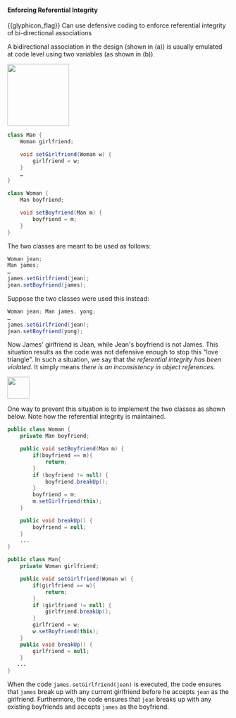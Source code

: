 <div id="title">

#### Enforcing Referential Integrity

</div>

<span id="prereqs"><dynamic-panel src="../what/unit-inElsewhere-asFlat.md" boilerplate header="%%{{ icon_prereq }} Implementation → Error Handling → Defensive Programming → What%%" /></span>

<span id="outcomes">{{glyphicon_flag}} Can use defensive coding to enforce referential integrity of bi-directional associations</span>

<div id="body">

A bidirectional association in the design (shown in (a)) is usually emulated at code level using two variables (as shown in (b)).


<img src="{{baseUrl}}/errorHandling/defensiveProgramming/referentialIntegrity/images/manWoman.png" height="140" />
<p/>

```java
class Man {
    Woman girlfriend;

    void setGirlfriend(Woman w) {
        girlfriend = w;
    }
    …
}
```

```java
class Woman {
    Man boyfriend;

    void setBoyfriend(Man m) {
        boyfriend = m;
    }
}
```

The two classes are meant to be used as follows: 

```java
Woman jean;
Man james;
…
james.setGirlfriend(jean);
jean.setBoyfriend(james);
```
Suppose the two classes were used this instead: 

```java
Woman jean; Man james, yong;
…
james.setGirlfriend(jean);  
jean.setBoyfriend(yong);  
```

Now James' girlfriend is Jean, while Jean's boyfriend is not James. This situation results as the code was not defensive enough to stop this "love triangle". In such a situation, we say that _the referential integrity has been violated_. It simply means _there is an inconsistency in object references_.

<img src="{{baseUrl}}/errorHandling/defensiveProgramming/referentialIntegrity/images/woman.png" height="50" />
<p/>

One way to prevent this situation is to implement the two classes as shown below. Note how the referential integrity is maintained.

```java
public class Woman {
    private Man boyfriend;

    public void setBoyfriend(Man m) {
        if(boyfriend == m){
            return;
        }
        if (boyfriend != null) {
            boyfriend.breakUp();
        }
        boyfriend = m;
        m.setGirlfriend(this);
    }

    public void breakUp() {
        boyfriend = null;
    }   
    ...
}
```

```java
public class Man{
    private Woman girlfriend;

    public void setGirlfriend(Woman w) {
        if(girlfriend == w){
            return;
        }
        if (girlfriend != null) {
            girlfriend.breakUp();
        }
        girlfriend = w;
        w.setBoyfriend(this);
    }
    public void breakUp() {
        girlfriend = null;
    }  
   ...
}
```

When the code `james.setGirlfriend(jean)` is executed, the code ensures that `james` break up with any current girlfriend before he accepts `jean` as the girlfriend. Furthermore, the code ensures that `jean` breaks up with any existing boyfriends and accepts `james` as the boyfriend.

</div>

<div id="extras">

<include src="exercises.md" />

</div>